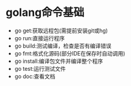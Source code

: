 golang命令基础
======
* go get:获取远程包(需提前安装git或hg)
* go run:直接运行程序
* go build:测试编译，检查是否有编译错误
* go fmt:格式化源码(部分IDE在保存时自动调用)
* go install:编译包文件并编译整个程序
* go test:运行测试文件
* go doc:查看文档

